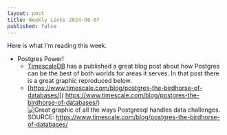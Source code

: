 ```yaml
---
layout: post
title: Weekly Links 2024-06-07
published: false
---
```



Here is what I'm reading this week.

* Postgres Power!
  * [TimescaleDB](https://www.timescale.com/) has a published a great blog post about how Postgres can be the best of both worlds for areas it serves. In that post there is a great graphic reproduced below.
  * [https://www.timescale.com/blog/postgres-the-birdhorse-of-databases/[( https://www.timescale.com/blog/postgres-the-birdhorse-of-databases/)
  ![Great graphic of all the ways Postgresql handles data challenges.](https://www.timescale.com/blog/content/images/2024/06/Postgres-for-Everything_databases.png)
SOURCE: https://www.timescale.com/blog/postgres-the-birdhorse-of-databases/

